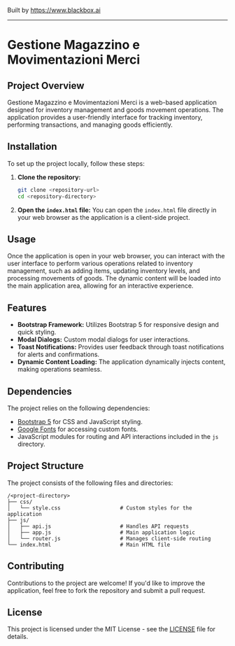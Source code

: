 
Built by https://www.blackbox.ai

---

# Gestione Magazzino e Movimentazioni Merci

## Project Overview
Gestione Magazzino e Movimentazioni Merci is a web-based application designed for inventory management and goods movement operations. The application provides a user-friendly interface for tracking inventory, performing transactions, and managing goods efficiently.

## Installation
To set up the project locally, follow these steps:

1. **Clone the repository:**
   ```bash
   git clone <repository-url>
   cd <repository-directory>
   ```

2. **Open the `index.html` file:**
   You can open the `index.html` file directly in your web browser as the application is a client-side project.

## Usage
Once the application is open in your web browser, you can interact with the user interface to perform various operations related to inventory management, such as adding items, updating inventory levels, and processing movements of goods. The dynamic content will be loaded into the main application area, allowing for an interactive experience.

## Features
- **Bootstrap Framework:** Utilizes Bootstrap 5 for responsive design and quick styling.
- **Modal Dialogs:** Custom modal dialogs for user interactions.
- **Toast Notifications:** Provides user feedback through toast notifications for alerts and confirmations.
- **Dynamic Content Loading:** The application dynamically injects content, making operations seamless.

## Dependencies
The project relies on the following dependencies:
- [Bootstrap 5](https://getbootstrap.com) for CSS and JavaScript styling.
- [Google Fonts](https://fonts.google.com) for accessing custom fonts.
- JavaScript modules for routing and API interactions included in the `js` directory.

## Project Structure
The project consists of the following files and directories:

```
/<project-directory>
├── css/
│   └── style.css                   # Custom styles for the application
├── js/
│   ├── api.js                      # Handles API requests
│   ├── app.js                      # Main application logic
│   └── router.js                   # Manages client-side routing
└── index.html                      # Main HTML file
```

## Contributing
Contributions to the project are welcome! If you'd like to improve the application, feel free to fork the repository and submit a pull request.

## License
This project is licensed under the MIT License - see the [LICENSE](LICENSE) file for details.